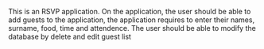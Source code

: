 This is an RSVP application. On the application, the user should be able to add guests to the application, the application requires to enter their names, surname, food, time and attendence. The user should be able to modify the database by delete and edit guest list